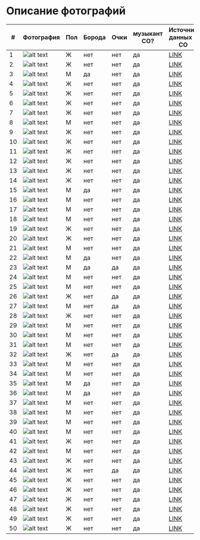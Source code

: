 # Описание фотографий


| # | Фотография | Пол | Борода | Очки | музыкант СО? | Источник данных о СО | Источник фото |
|---|---|---|---|---|---|---|---|
|1      |![alt text](1.png)  |  Ж  |   нет  |  нет |      да      | [LINK](https://orchestra47.ru/sostav/first-violins/)| [LINK](https://vk.com/id27939298)|
|2      |![alt text](2.png)  |  Ж  |   нет  |  нет |      да      | [LINK](https://orchestra47.ru/sostav/first-violins/)| [LINK](https://vk.com/id603857)|
|3      |![alt text](3.png)  |  М  |   да   |  нет |      да      | [LINK](https://orchestra47.ru/sostav/first-violins/)| [LINK](https://vk.com/starodubcevmusic)|
|4      |![alt text](4.png)  |  Ж  |   нет  |  нет |      да      | [LINK](https://orchestra47.ru/sostav/first-violins/)| [LINK](https://vk.com/orange_daria)|
|5      |![alt text](5.png)  |  Ж  |   нет  |  нет |      да      | [LINK](https://orchestra47.ru/sostav/first-violins/)| [LINK](https://vk.com/apollinariia)|
|6      |![alt text](6.png)  |  Ж  |   нет  |  нет |      да      | [LINK](https://orchestra47.ru/sostav/first-violins/)| [LINK](https://vk.com/podgorik)|
|7      |![alt text](7.png)  |  Ж  |   нет  |  нет |      да      | [LINK](https://orchestra47.ru/sostav/first-violins/)| [LINK](https://vk.com/koteika_katerina)|
|8      |![alt text](8.png)  |  М  |   нет  |  нет |      да      | [LINK](https://klassika-spb.ru/orkestr/sostav-simfonicheskogo-orkestra-klassika.html)| [LINK](https://vk.com/trumplan)|
|9      |![alt text](9.png)  |  Ж  |   нет  |  нет |      да      | [LINK](https://orchestra47.ru/sostav/second-violins/)| [LINK](https://vk.com/natusya1991)|
|10     |![alt text](10.png) |  Ж  |   нет  |  нет |      да      | [LINK](https://orchestra47.ru/sostav/second-violins/)| [LINK](https://vk.com/id418558015)|
|11     |![alt text](11.png) |  Ж  |   нет  |  нет |      да      | [LINK](https://orchestra47.ru/sostav/second-violins/)| [LINK](https://vk.com/aspr_hbc)|
|12     |![alt text](12.png) |  Ж  |   нет  |  нет |      да      | [LINK](https://orchestra47.ru/sostav/second-violins/)| [LINK](https://vk.com/yanamir_1995)|
|13     |![alt text](13.png) |  Ж  |   нет  |  нет |      да      | [LINK](https://orchestra47.ru/sostav/second-violins/)| [LINK](https://vk.com/id73239154)|
|14     |![alt text](14.png) |  Ж  |   нет  |  нет |      да      | [LINK](https://orchestra47.ru/sostav/second-violins/)| [LINK](https://vk.com/adriana.chuba10)|
|15     |![alt text](15.png) |  М  |   да   |  нет |      да      | [LINK](https://orchestra47.ru/sostav/first-violins/) | [LINK](https://vk.com/vdanilevskiy)|
|16     |![alt text](16.png) |  М  |   нет  |  нет |      да      | [LINK](https://orchestra47.ru/sostav/violas/)| [LINK](https://vk.com/viagabekov)|
|17     |![alt text](17.png) |  М  |   нет  |  нет |      да      | [LINK](https://orchestra47.ru/sostav/french-horns/)| [LINK](https://vk.com/id16513947)| 
|18     |![alt text](18.png) |  М  |   нет  |  нет |      да      | [LINK](https://orchestra47.ru/sostav/truby/)| [LINK](https://vk.com/vasialeshenko)|
|19     |![alt text](19.png) |  Ж  |   нет  |  нет |      да      | [LINK](https://orchestra47.ru/sostav/violas/)| [LINK](https://vk.com/olgavasilevs)|
|20     |![alt text](20.jpg) |  Ж  |   нет  |  нет |      да      | [LINK](https://orchestra47.ru/sostav/violas/)| [LINK](https://vk.com/lina.brikova)|
|21     |![alt text](21.png) |  М  |   нет  |  нет |      да      | [LINK](https://orchestra47.ru/sostav/cellos/)| [LINK](https://vk.com/kikka)|
|22     |![alt text](22.png) |  М  |   да   |  нет |      да      | [LINK](https://orchestra47.ru/sostav/cellos/)| [LINK](https://vk.com/igor_botvin)|
|23     |![alt text](23.jpg) |  М  |   да   |  да  |      да      | [LINK](https://orchestra47.ru/sostav/cellos/)| [LINK](https://vk.com/id_632876587923)|
|24     |![alt text](24.png) |  М  |   нет  |  нет |      да      | [LINK](https://orchestra47.ru/sostav/trombones/)| [LINK](https://vk.com/id176752890)|
|25     |![alt text](25.png) |  М  |   нет  |  нет |      да      | [LINK](https://orchestra47.ru/sostav/tuba/)| [LINK](https://vk.com/id5304350)|
|26     |![alt text](26.png) |  Ж  |   нет  |  да  |      да      | [LINK](https://orchestra47.ru/sostav/cellos/)| [LINK](https://vk.com/lihoe_kalanchoe)|
|27     |![alt text](27.png) |  М  |   нет  |  да  |      да      | [LINK](https://orchestra47.ru/sostav/double-basses/)| [LINK](https://vk.com/maestrolenz)|
|28     |![alt text](28.png) |  Ж  |   нет  |  нет |      да      | [LINK](https://orchestra47.ru/sostav/flutes/)| [LINK](https://vk.com/a.shabronova)|
|29     |![alt text](29.png) |  М  |   нет  |  нет |      да      | [LINK](https://orchestra47.ru/sostav/trombones/)| [LINK](https://vk.com/i1cooperson)|
|30     |![alt text](30.png) |  М  |   нет  |  нет |      да      | [LINK](https://andreyev-orchestra.ru/kollektiv/balalajki-primyi/aleksandr-shhipiczin-zasluzhennyij-artist-rossii,-konczertmejster-gruppyi-balalaek-prim,-solist-orkestra.html)| [LINK](https://vk.com/id59126200)|
|31     |![alt text](31.png) |  М  |   нет  |  нет |      да      | [LINK](https://orchestra47.ru/sostav/oboes/)| [LINK](https://vk.com/alexeygolovin)|
|32     |![alt text](32.png) |  Ж  |   нет  |  да  |      да      | [LINK](https://orchestra47.ru/sostav/flutes/)| [LINK](https://vk.com/albums217461755)|
|33     |![alt text](33.png) |  М  |   нет  |  нет |      да      | [LINK](https://andreyev-orchestra.ru/kollektiv/domryi-altovyie-ii/elena-dernova-konczertmejster-gruppyi-ii-altovyix-domr.html)| [LINK](https://vk.com/elenadernova)|
|34     |![alt text](34.png) |  М  |   нет  |  нет |      да      | [LINK](https://andreyev-orchestra.ru/kollektiv/domryi-altovyie-i/svetlana-smolyar-konczertmejster-gruppyi-altovyix-domr,-solistka-orkestra.html)| [LINK](https://vk.com/smsmusic)|
|35     |![alt text](35.png) |  М  |   да   |  нет |      да      | [LINK](https://orchestra47.ru/sostav/clarinets/)| [LINK](https://vk.com/savela_la)|
|36     |![alt text](36.jpg) |  М  |   да   |  нет |      да      | [LINK](https://orchestra47.ru/sostav/clarinets/)| [LINK](https://vk.com/id1094145)| 
|37     |![alt text](37.png) |  М  |   нет  |  нет |      да      | [LINK](https://orchestra47.ru/sostav/trombones/)| [LINK](https://vk.com/uskovkarpinskiy)|
|38     |![alt text](38.png) |  М  |   нет  |  нет |      да      | [LINK](https://orchestra47.ru/sostav/percussion/)| [LINK](https://vk.com/id282339730)|
|39     |![alt text](39.png) |  М  |   нет  |  нет |      да      | [LINK](https://orchestra47.ru/sostav/percussion/)| [LINK](https://vk.com/id154774951)
|40     |![alt text](40.png) |  М  |   нет  |  нет |      да      | [LINK](https://orchestra47.ru/sostav/percussion/)| [LINK](https://vk.com/id797377)|
|41     |![alt text](41.png) |  Ж  |   нет  |  нет |      да      | [LINK](https://orchestra47.ru/sostav/Piano-and-celesta/)| [LINK](https://vk.com/sofia.kovtun)|
|42     |![alt text](42.png) |  М  |   нет  |  нет |      да      | [LINK](https://orchestra47.ru/sostav/Piano-and-celesta/)| [LINK](https://vk.com/symangram)|
|43     |![alt text](43.png) |  Ж  |   нет  |  нет |      да      | [LINK](https://andreyev-orchestra.ru/kollektiv/domryi-malyie-i/inna-ulyanova-konczertmejster-gruppyi-malyix-domr.html)| [LINK](https://vk.com/gladovskaya)|
|44     |![alt text](44.png) |  Ж  |   нет  |  да  |      да      | [LINK](https://andreyev-orchestra.ru/kollektiv/domryi-malyie-i/tatyana-kostyanaya-solistka-orkestra.html)| [LINK](https://vk.com/id411985863)|
|45     |![alt text](45.png) |  Ж  |   нет  |  нет |      да      | [LINK](https://andreyev-orchestra.ru/kollektiv/domryi-malyie-i/mariya-gafarova.html)| [LINK](https://vk.com/marias79)|
|46     |![alt text](46.png) |  Ж  |   нет  |  нет |      да      | [LINK](https://andreyev-orchestra.ru/kollektiv/domryi-malyie-i/natalya-skobkina.html)| [LINK](https://vk.com/vizagnataliaskobkina)|
|47     |![alt text](47.png) |  Ж  |   нет  |  нет |      да      | [LINK](https://andreyev-orchestra.ru/kollektiv/domryi-malyie-i/anastasiya-fedoseenko-solistka-orkestra.html)| [LINK](https://vk.com/afedoseenko)|
|48     |![alt text](48.png) |  Ж  |   нет  |  нет |      да      | [LINK](https://andreyev-orchestra.ru/kollektiv/domryi-malyie-i/mariya-xrupenkova.html)| [LINK](https://vk.com/id2451905)|
|49     |![alt text](49.png) |  Ж  |   нет  |  нет |      да      | [LINK](https://andreyev-orchestra.ru/kollektiv/domryi-malyie-i/ekaterina-shirokova-solistka-orkestra.html)| [LINK](https://vk.com/ekaterinashir)|
|50     |![alt text](50.png) |  Ж  |   нет  |  нет |      да      | [LINK](https://andreyev-orchestra.ru/kollektiv/domryi-malyie-ii/irina-anashkina.html)| [LINK](https://vk.com/id220091345)|
